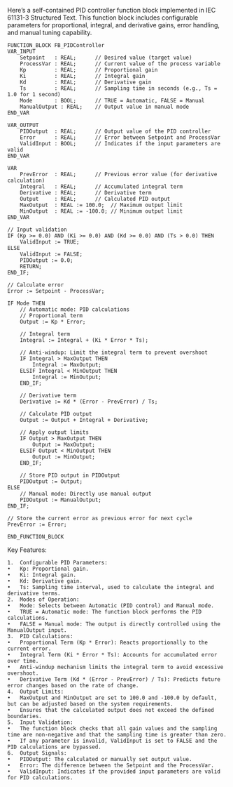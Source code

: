Here’s a self-contained PID controller function block implemented in IEC 61131-3 Structured Text. This function block includes configurable parameters for proportional, integral, and derivative gains, error handling, and manual tuning capability.

```
FUNCTION_BLOCK FB_PIDController
VAR_INPUT
    Setpoint   : REAL;      // Desired value (target value)
    ProcessVar : REAL;      // Current value of the process variable
    Kp         : REAL;      // Proportional gain
    Ki         : REAL;      // Integral gain
    Kd         : REAL;      // Derivative gain
    Ts         : REAL;      // Sampling time in seconds (e.g., Ts = 1.0 for 1 second)
    Mode       : BOOL;      // TRUE = Automatic, FALSE = Manual
    ManualOutput : REAL;    // Output value in manual mode
END_VAR

VAR_OUTPUT
    PIDOutput  : REAL;      // Output value of the PID controller
    Error      : REAL;      // Error between Setpoint and ProcessVar
    ValidInput : BOOL;      // Indicates if the input parameters are valid
END_VAR

VAR
    PrevError  : REAL;      // Previous error value (for derivative calculation)
    Integral   : REAL;      // Accumulated integral term
    Derivative : REAL;      // Derivative term
    Output     : REAL;      // Calculated PID output
    MaxOutput  : REAL := 100.0;  // Maximum output limit
    MinOutput  : REAL := -100.0; // Minimum output limit
END_VAR

// Input validation
IF (Kp >= 0.0) AND (Ki >= 0.0) AND (Kd >= 0.0) AND (Ts > 0.0) THEN
    ValidInput := TRUE;
ELSE
    ValidInput := FALSE;
    PIDOutput := 0.0;
    RETURN;
END_IF;

// Calculate error
Error := Setpoint - ProcessVar;

IF Mode THEN
    // Automatic mode: PID calculations
    // Proportional term
    Output := Kp * Error;

    // Integral term
    Integral := Integral + (Ki * Error * Ts);

    // Anti-windup: Limit the integral term to prevent overshoot
    IF Integral > MaxOutput THEN
        Integral := MaxOutput;
    ELSIF Integral < MinOutput THEN
        Integral := MinOutput;
    END_IF;

    // Derivative term
    Derivative := Kd * (Error - PrevError) / Ts;

    // Calculate PID output
    Output := Output + Integral + Derivative;

    // Apply output limits
    IF Output > MaxOutput THEN
        Output := MaxOutput;
    ELSIF Output < MinOutput THEN
        Output := MinOutput;
    END_IF;

    // Store PID output in PIDOutput
    PIDOutput := Output;
ELSE
    // Manual mode: Directly use manual output
    PIDOutput := ManualOutput;
END_IF;

// Store the current error as previous error for next cycle
PrevError := Error;

END_FUNCTION_BLOCK
```

Key Features:

	1.	Configurable PID Parameters:
	•	Kp: Proportional gain.
	•	Ki: Integral gain.
	•	Kd: Derivative gain.
	•	Ts: Sampling time interval, used to calculate the integral and derivative terms.
	2.	Modes of Operation:
	•	Mode: Selects between Automatic (PID control) and Manual mode.
	•	TRUE = Automatic mode: The function block performs the PID calculations.
	•	FALSE = Manual mode: The output is directly controlled using the ManualOutput input.
	3.	PID Calculations:
	•	Proportional Term (Kp * Error): Reacts proportionally to the current error.
	•	Integral Term (Ki * Error * Ts): Accounts for accumulated error over time.
	•	Anti-windup mechanism limits the integral term to avoid excessive overshoot.
	•	Derivative Term (Kd * (Error - PrevError) / Ts): Predicts future error changes based on the rate of change.
	4.	Output Limits:
	•	MaxOutput and MinOutput are set to 100.0 and -100.0 by default, but can be adjusted based on the system requirements.
	•	Ensures that the calculated output does not exceed the defined boundaries.
	5.	Input Validation:
	•	The function block checks that all gain values and the sampling time are non-negative and that the sampling time is greater than zero.
	•	If any parameter is invalid, ValidInput is set to FALSE and the PID calculations are bypassed.
	6.	Output Signals:
	•	PIDOutput: The calculated or manually set output value.
	•	Error: The difference between the Setpoint and the ProcessVar.
	•	ValidInput: Indicates if the provided input parameters are valid for PID calculations.
